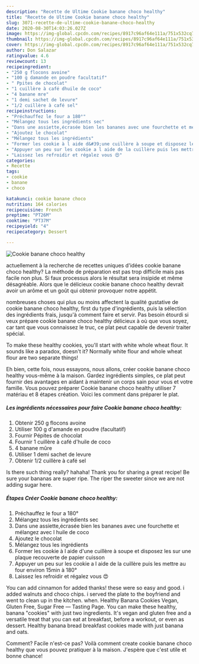 ```yaml
---
description: "Recette de Ultime Cookie banane choco healthy"
title: "Recette de Ultime Cookie banane choco healthy"
slug: 3071-recette-de-ultime-cookie-banane-choco-healthy
date: 2020-08-30T14:03:26.027Z
image: https://img-global.cpcdn.com/recipes/8917c96af64e111a/751x532cq70/cookie-banane-choco-healthy-photo-principale-de-la-recette.jpg
thumbnail: https://img-global.cpcdn.com/recipes/8917c96af64e111a/751x532cq70/cookie-banane-choco-healthy-photo-principale-de-la-recette.jpg
cover: https://img-global.cpcdn.com/recipes/8917c96af64e111a/751x532cq70/cookie-banane-choco-healthy-photo-principale-de-la-recette.jpg
author: Don Salazar
ratingvalue: 4.6
reviewcount: 13
recipeingredient:
- "250 g flocons avoine"
- "100 g damande en poudre facultatif"
- " Ppites de chocolat"
- "1 cuillère à café dhuile de coco"
- "4 banane mre"
- "1 demi sachet de levure"
- "1/2 cuillère à café sel"
recipeinstructions:
- "Préchauffez le four a 180°"
- "Mélangez tous les ingrédients sec"
- "Dans une assiette,écrasée bien les bananes avec une fourchette et mélangez avec l huile de coco"
- "Ajoutez le chocolat"
- "Mélangez tous les ingrédients"
- "Former les cookie à l aide d&#39;une cuillère à soupe et disposez les sur une plaque recouverte de papier cuisson"
- "Appuyer un peu sur les cookie a l aide de la cuillère puis les mettre au four environ 15min à 180°"
- "Laissez les refroidir et régalez vous 😍"
categories:
- Recette
tags:
- cookie
- banane
- choco

katakunci: cookie banane choco 
nutrition: 164 calories
recipecuisine: French
preptime: "PT26M"
cooktime: "PT37M"
recipeyield: "4"
recipecategory: Dessert

---
```



![Cookie banane choco healthy](https://img-global.cpcdn.com/recipes/8917c96af64e111a/751x532cq70/cookie-banane-choco-healthy-photo-principale-de-la-recette.jpg)

actuellement à la recherche de recettes uniques d'idées cookie banane choco healthy? La méthode de préparation est pas trop difficile mais pas facile non plus. Si faux processus alors le résultat sera insipide et même désagréable. Alors que le délicieux cookie banane choco healthy devrait avoir un arôme et un goût qui obtenir provoquer notre appétit.

nombreuses choses qui plus ou moins affectent la qualité gustative de cookie banane choco healthy, first du type d'ingrédients, puis la sélection des ingrédients frais, jusqu'à comment faire et servir. Pas besoin étourdi si veux prépare cookie banane choco healthy délicieux à où que vous soyez, car tant que vous connaissez le truc, ce plat peut capable de devenir traiter spécial.

To make these healthy cookies, you&#39;ll start with white whole wheat flour. It sounds like a paradox, doesn&#39;t it? Normally white flour and whole wheat flour are two separate things!


Eh bien, cette fois, nous essayons, nous allons, créer cookie banane choco healthy vous-même à la maison. Gardez ingrédients simples, ce plat peut fournir des avantages en aidant à maintenir un corps sain pour vous et votre famille. Vous pouvez préparer Cookie banane choco healthy utiliser 7 matériau et 8 étapes création. Voici les comment dans préparer le plat.

<!--inarticleads1-->

##### Les ingrédients nécessaires pour faire Cookie banane choco healthy:

1. Obtenir 250 g flocons avoine
1. Utiliser 100 g d&#39;amande en poudre (facultatif)
1. Fournir  Pépites de chocolat
1. Fournir 1 cuillère à café d&#39;huile de coco
1.  4 banane mûre
1. Utiliser 1 demi sachet de levure
1. Obtenir 1/2 cuillère à café sel


Is there such thing really? hahaha! Thank you for sharing a great recipe! Be sure your bananas are super ripe. The riper the sweeter since we are not adding sugar here. 

<!--inarticleads2-->

##### Étapes Créer Cookie banane choco healthy:

1. Préchauffez le four a 180°
1. Mélangez tous les ingrédients sec
1. Dans une assiette,écrasée bien les bananes avec une fourchette et mélangez avec l huile de coco
1. Ajoutez le chocolat
1. Mélangez tous les ingrédients
1. Former les cookie à l aide d&#39;une cuillère à soupe et disposez les sur une plaque recouverte de papier cuisson
1. Appuyer un peu sur les cookie a l aide de la cuillère puis les mettre au four environ 15min à 180°
1. Laissez les refroidir et régalez vous 😍


You can add cinnamon for added thanks! these were so easy and good. i added walnuts and choco chips. i served the plate to the boyfriend and went to clean up in the kitchen. when. Healthy Banana Cookies Vegan, Gluten Free, Sugar Free — Tasting Page. You can make these healthy, banana &#34;cookies&#34; with just two ingredients. It&#39;s vegan and gluten free and a versatile treat that you can eat at breakfast, before a workout, or even as dessert. Healthy banana bread breakfast cookies made with just banana and oats. 


Comment? Facile n'est-ce pas? Voilà comment create cookie banane choco healthy que vous pouvez pratiquer à la maison. J'espère que c'est utile et bonne chance!
